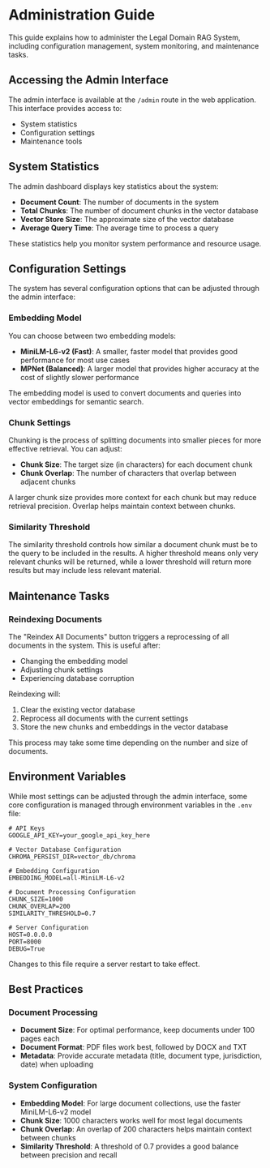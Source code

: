 # Administration Guide

This guide explains how to administer the Legal Domain RAG System, including configuration management, system monitoring, and maintenance tasks.

## Accessing the Admin Interface

The admin interface is available at the `/admin` route in the web application. This interface provides access to:

- System statistics
- Configuration settings
- Maintenance tools

## System Statistics

The admin dashboard displays key statistics about the system:

- **Document Count**: The number of documents in the system
- **Total Chunks**: The number of document chunks in the vector database
- **Vector Store Size**: The approximate size of the vector database
- **Average Query Time**: The average time to process a query

These statistics help you monitor system performance and resource usage.

## Configuration Settings

The system has several configuration options that can be adjusted through the admin interface:

### Embedding Model

You can choose between two embedding models:

- **MiniLM-L6-v2 (Fast)**: A smaller, faster model that provides good performance for most use cases
- **MPNet (Balanced)**: A larger model that provides higher accuracy at the cost of slightly slower performance

The embedding model is used to convert documents and queries into vector embeddings for semantic search.

### Chunk Settings

Chunking is the process of splitting documents into smaller pieces for more effective retrieval. You can adjust:

- **Chunk Size**: The target size (in characters) for each document chunk
- **Chunk Overlap**: The number of characters that overlap between adjacent chunks

A larger chunk size provides more context for each chunk but may reduce retrieval precision. Overlap helps maintain context between chunks.

### Similarity Threshold

The similarity threshold controls how similar a document chunk must be to the query to be included in the results. A higher threshold means only very relevant chunks will be returned, while a lower threshold will return more results but may include less relevant material.

## Maintenance Tasks

### Reindexing Documents

The "Reindex All Documents" button triggers a reprocessing of all documents in the system. This is useful after:

- Changing the embedding model
- Adjusting chunk settings
- Experiencing database corruption

Reindexing will:

1. Clear the existing vector database
2. Reprocess all documents with the current settings
3. Store the new chunks and embeddings in the vector database

This process may take some time depending on the number and size of documents.

## Environment Variables

While most settings can be adjusted through the admin interface, some core configuration is managed through environment variables in the `.env` file:

```
# API Keys
GOOGLE_API_KEY=your_google_api_key_here

# Vector Database Configuration
CHROMA_PERSIST_DIR=vector_db/chroma

# Embedding Configuration
EMBEDDING_MODEL=all-MiniLM-L6-v2

# Document Processing Configuration
CHUNK_SIZE=1000
CHUNK_OVERLAP=200
SIMILARITY_THRESHOLD=0.7

# Server Configuration
HOST=0.0.0.0
PORT=8000
DEBUG=True
```

Changes to this file require a server restart to take effect.

## Best Practices

### Document Processing

- **Document Size**: For optimal performance, keep documents under 100 pages each
- **Document Format**: PDF files work best, followed by DOCX and TXT
- **Metadata**: Provide accurate metadata (title, document type, jurisdiction, date) when uploading

### System Configuration

- **Embedding Model**: For large document collections, use the faster MiniLM-L6-v2 model
- **Chunk Size**: 1000 characters works well for most legal documents
- **Chunk Overlap**: An overlap of 200 characters helps maintain context between chunks
- **Similarity Threshold**: A threshold of 0.7 provides a good balance between precision and recall
